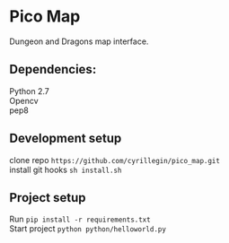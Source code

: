 # Pico Map
Dungeon and Dragons map interface.

## Dependencies:
Python 2.7
<br>
Opencv
<br>
pep8

## Development setup
clone repo `https://github.com/cyrillegin/pico_map.git`
<br>
install git hooks `sh install.sh`



## Project setup
Run `pip install -r requirements.txt`
<br>
Start project `python python/helloworld.py`
